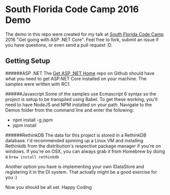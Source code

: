 South Florida Code Camp 2016 Demo
=================================


The demo in this repo were created for my talk at [South Florida Code Camp](http://fladotnet.com/codecamp/) 2016 "Get going with ASP .NET Core". Feel free to fork, submit an issue if you have questions, or even send a pull request :D.

Getting Setup
-------------

######ASP .NET
The [Get ASP .NET Home](https://get.asp.net/) repo on Github should have what you need to get ASP.NET Core  installed on your machine. The samples were written with RC1.


######Javascript
Some of the samples use Ecmascript 6 syntax so the project is setup to be transpiled using Babel. To get these working, you'll need to have NodeJS and NPM installed on your path. Navigate to the Demos folder from the command line and enter the following:

* npm install -g jspm
* jspm install

######RethinkDB
The data for this project is stored in a RethinkDB database. I'd recommended spinning up a Linux VM and installing Rethinkdb from the distribution's respective package manager if you're on windows. If you're on OSX, you can always grab it from Homebrew by doing a ```brew install rethinkdb``` 

Another option you have is implementing your own IDataStore and registering it in the DI system. That actually might be a good exercise for you :)

Now you should be all set. Happy Coding


